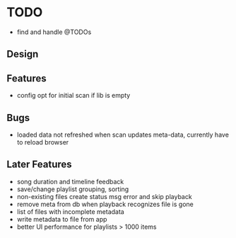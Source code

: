 TODO
====

 - find and handle @TODOs

Design
------


Features
--------

 - config opt for initial scan if lib is empty

Bugs
----

 - loaded data not refreshed when scan updates meta-data, currently have to reload browser


Later Features
--------------

 - song duration and timeline feedback
 - save/change playlist grouping, sorting
 - non-existing files create status msg error and skip playback
 - remove meta from db when playback recognizes file is gone
 - list of files with incomplete metadata
 - write metadata to file from app
 - better UI performance for playlists > 1000 items
